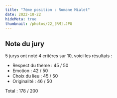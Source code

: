 ```yaml
---
title: "7ème position : Romane Mialet"
date: 2022-10-22
hideMeta: true
thumbnail: /photos/22_[RM].JPG
---
```


## Note du jury

5 jurys ont noté 4 critères sur 10, voici les résultats :

- Respect du thème : 45 / 50
- Emotion : 42 / 50
- Choix du lieu : 45 / 50
- Originalité : 46 / 50

Total : 178 / 200
